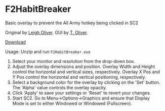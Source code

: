 # F2HabitBreaker
Basic overlay to prevent the All Army hotkey being clicked in SC2

Original by [Leigh Oliver](https://github.com/leigholiver/F2HabitBreaker).
GUI by [T. Oliver](https://github.com/tlo9/F2HabitBreaker).

[Download](https://github.com/leigholiver/F2HabitBreaker/releases/latest)

Usage: Unzip and run `F2HabitBreaker.exe`

1. Select your monitor and resolution from the drop-down box.
2. Adjust the overlay dimensions and position. Overlay Width and Height control
the horizontal and vertical sizes, respectively. Overlay X Pos and Y Pos control
the horizontal and vertical positioning, respectively.
3. Select a background color for the overlay by clicking on the 'Set' button.
The 'Alpha' value controls the overlay opacity.
4. Click 'Apply' to save your settings or 'Reset' to revert your changes.
5. Start SC2. Go to Menu->Options->Graphics and ensure that Display
Mode is set to either Windowed or Windowed (Fullscreen).
